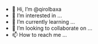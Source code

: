 - 👋 Hi, I’m @qirolbaxa
- 👀 I’m interested in ...
- 🌱 I’m currently learning ...
- 💞️ I’m looking to collaborate on ...
- 📫 How to reach me ...

<!---
qirolbaxa/qirolbaxa is a ✨ special ✨ repository because its `README.md` (this file) appears on your GitHub profile.
You can click the Preview link to take a look at your changes.
--->
